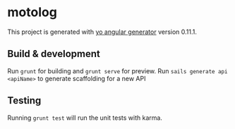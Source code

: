 # motolog

This project is generated with [yo angular generator](https://github.com/yeoman/generator-angular)
version 0.11.1.

## Build & development

Run `grunt` for building and `grunt serve` for preview.
Run `sails generate api <apiName>` to generate scaffolding for a new API

## Testing

Running `grunt test` will run the unit tests with karma.
